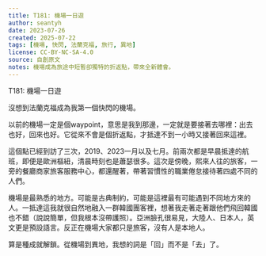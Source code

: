 ```yaml
---
title: T181: 機場一日遊
author: seantyh
date: 2023-07-26
created: 2025-07-22
tags: [機場, 快閃, 法蘭克福, 旅行, 異地]
license: CC-BY-NC-SA-4.0
source: 自創原文
notes: 機場成為旅途中短暫卻獨特的折返點，帶來全新體會。
---
```

T181: 機場一日遊

沒想到法蘭克福成為我第一個快閃的機場。

以前的機場一定是個waypoint，意思是我到那邊，一定就是要接著去哪裡：出去也好，回來也好。它從來不會是個折返點，才抵達不到一小時又接著回來這裡。

這個點已經到訪了三次，2019、2023一月以及七月。前兩次都是早晨抵達的航班，即便是歐洲樞紐，清晨時刻也是蕭瑟很多。這次是傍晚，熙來人往的旅客，一旁的餐廳商家旅客服務中心，都還醒著，帶著習慣性的職業倦怠接待著四處不同的人們。

機場是最熟悉的地方。可能是古典制約，可能是這裡最有可能遇到不同地方來的人。一抵達這我就很自然地融入一群韓國團客裡，想著我走著走著跟他們飛回韓國也不錯（說說簡單，但我根本沒帶護照）。亞洲臉孔很易見，大陸人、日本人，英文更是預設語言。反正在機場大家都只是旅客，沒有人是本地人。

算是種成就解鎖。從機場到異地，我想的詞是「回」而不是「去」了。